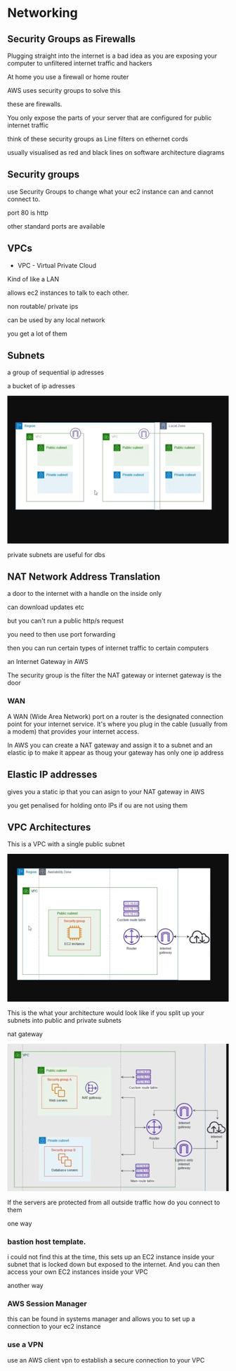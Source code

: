 # Networking

## Security Groups as Firewalls

Plugging straight into the internet is a bad idea as you are exposing your computer to unfiltered internet traffic and hackers

At home you use a firewall or home router

AWS uses security groups to solve this

these are firewalls.

You only expose the parts of your server that are configured for public internet traffic

think of these security groups as Line filters on ethernet cords

usually visualised as red and black lines on software architecture diagrams


## Security groups

use Security Groups to change what your ec2 instance can and cannot connect to.

port 80 is http

other standard ports are available


## VPCs

- VPC -  Virtual Private Cloud

Kind of like a LAN

allows ec2 instances to talk to each other.

non routable/ private ips

can be used by any local network

you get a lot of them

## Subnets

a group of sequential ip adresses

a bucket of ip adresses

![alt text](image-1.png)

private subnets are useful for dbs

## NAT Network Address Translation

a door to the internet with a handle on the inside only

can download updates etc

but you can't run a public http/s request

you need to then use port forwarding

then you can run certain types of internet traffic to certain computers

an Internet Gateway in AWS

The security group is the filter the NAT gateway or internet gateway is the door

### WAN 

A WAN (Wide Area Network) port on a router is the designated connection point for your internet service. It's where you plug in the cable (usually from a modem) that provides your internet access.

In AWS you can create a NAT gateway and assign it to a subnet and an elastic ip to make it appear as thoug your gateway has only one ip address

## Elastic IP addresses

gives you a static ip that you can asign to your NAT gateway in AWS

you get penalised for holding onto IPs if ou are not using them

## VPC Architectures

This is a VPC with a single public subnet

![scenario 1](image-2.png)

This is the what your architecture would look like if you split up your subnets into public and private subnets

nat gateway

![scenario 2](image.png)

If the servers are protected from all outside traffic how do you connect to them

one way

### bastion host template. 

i could not find this at the time, this sets up an EC2 instance inside your subnet that is locked down but exposed to the internet. And you can then access your own EC2 instances inside your VPC

another way

###  AWS Session Manager    

this can be found in systems manager and allows you to set up a connection to your ec2 instance

### use a VPN

use an AWS client vpn to establish a secure connection to your VPC


